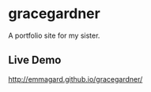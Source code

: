 # gracegardner

A portfolio site for my sister.

## Live Demo

http://emmagard.github.io/gracegardner/
